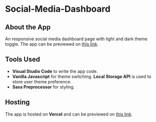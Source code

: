 # Social-Media-Dashboard

## About the App

An responsive social media dashboard page with light and dark theme toggle. The app can be previewed on [this link](https://manage-landing-page-green.vercel.app/).

## Tools Used

- **Visual Studio Code** to write the app code. 
- **Vanilla Javascript** for theme switching. **Local Storage API** is used to store user theme preference.
- **Sass Preprocessor** for styling. 

## Hosting

The app is hosted on **Vercel** and can be previewed on [this link](https://manage-landing-page-green.vercel.app/). 
